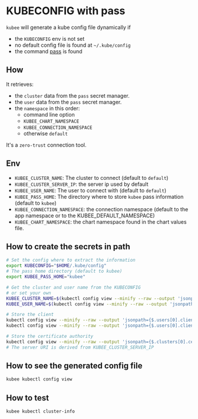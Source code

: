 # KUBECONFIG with pass

`kubee` will generate a kube config file dynamically if
* the `KUBECONFIG` env is not set 
* no default config file is found at `~/.kube/config`
* the command [pass](pass.md) is found


## How

It retrieves:
* the `cluster` data from the `pass` secret manager.
* the `user` data from the `pass` secret manager.
* the `namespace` in this order:
  * command line option
  * `KUBEE_CHART_NAMESPACE`
  * `KUBEE_CONNECTION_NAMESPACE`
  * otherwise `default`

It's a `zero-trust` connection tool.

## Env

* `KUBEE_CLUSTER_NAME`: The cluster to connect (default to `default`)
* `KUBEE_CLUSTER_SERVER_IP`: the server ip used by default
* `KUBEE_USER_NAME`: The user to connect with (default to `default`)
* `KUBEE_PASS_HOME`: The directory where to store `kubee` pass information (default to `kubee`)
* `KUBEE_CONNECTION_NAMESPACE`: the connection namespace (default to the app namespace or to the KUBEE_DEFAULT_NAMESPACE)
* `KUBEE_CHART_NAMESPACE`: the chart namespace found in the chart values file.

## How to create the secrets in path

```bash
# Set the config where to extract the information
export KUBECONFIG="$HOME/.kube/config"
# The pass home directory (default to kubee)
export KUBEE_PASS_HOME="kubee"

# Get the cluster and user name from the KUBECONFIG
# or set your own
KUBEE_CLUSTER_NAME=$(kubectl config view --minify --raw --output 'jsonpath={$.clusters[0].name}')
KUBEE_USER_NAME=$(kubectl config view --minify --raw --output 'jsonpath={$.users[0].name}')

# Store the client 
kubectl config view --minify --raw --output 'jsonpath={$.users[0].client-certificate-data}' | pass insert -m "$KUBEE_PASS_HOME/users/$KUBEE_USER_NAME/client-certificate-data"
kubectl config view --minify --raw --output 'jsonpath={$.users[0].client-key-data}' | pass insert -m "$KUBEE_PASS_HOME/users/$KUBEE_USER_NAME/client-key-data"

# Store the certificate authority
kubectl config view --minify --raw --output 'jsonpath={$.clusters[0].certificate-authority-data}' | pass insert -m "$KUBEE_PASS_HOME/clusters/$KUBEE_CLUSTER_NAME/certificate-authority-data"
# The server URI is derived from KUBEE_CLUSTER_SERVER_IP
```

## How to see the generated config file

```bash
kubee kubectl config view
```

## How to test

```bash
kubee kubectl cluster-info
```

